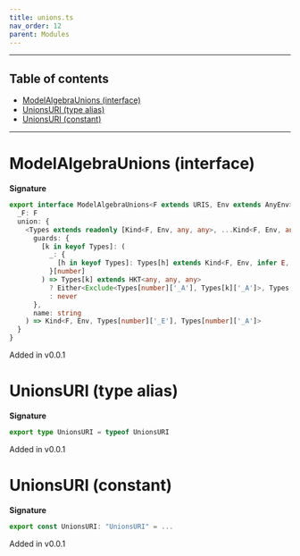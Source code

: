 ```yaml
---
title: unions.ts
nav_order: 12
parent: Modules
---
```


---

<h2 class="text-delta">Table of contents</h2>

- [ModelAlgebraUnions (interface)](#modelalgebraunions-interface)
- [UnionsURI (type alias)](#unionsuri-type-alias)
- [UnionsURI (constant)](#unionsuri-constant)

---

# ModelAlgebraUnions (interface)

**Signature**

```ts
export interface ModelAlgebraUnions<F extends URIS, Env extends AnyEnv> {
  _F: F
  union: {
    <Types extends readonly [Kind<F, Env, any, any>, ...Kind<F, Env, any, any>[]]>(types: Types): (
      guards: {
        [k in keyof Types]: (
          _: {
            [h in keyof Types]: Types[h] extends Kind<F, Env, infer E, infer A> ? A : never
          }[number]
        ) => Types[k] extends HKT<any, any, any>
          ? Either<Exclude<Types[number]['_A'], Types[k]['_A']>, Types[k]['_A']>
          : never
      },
      name: string
    ) => Kind<F, Env, Types[number]['_E'], Types[number]['_A']>
  }
}
```

Added in v0.0.1

# UnionsURI (type alias)

**Signature**

```ts
export type UnionsURI = typeof UnionsURI
```

Added in v0.0.1

# UnionsURI (constant)

**Signature**

```ts
export const UnionsURI: "UnionsURI" = ...
```

Added in v0.0.1
